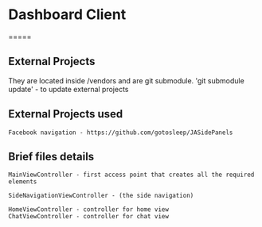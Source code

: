 # Dashboard Client
=====

## External Projects 
They are located inside /vendors and are git submodule. 
     'git submodule update' - to update external projects 

## External Projects used 
    Facebook navigation - https://github.com/gotosleep/JASidePanels

## Brief files details  

    MainViewController - first access point that creates all the required elements
    
    SideNavigationViewController - (the side navigation) 

    HomeViewController - controller for home view
    ChatViewController - controller for chat view 

